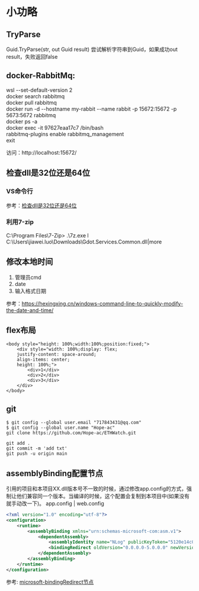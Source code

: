 # 小功略


## TryParse
Guid.TryParse(str, out Guid result)
尝试解析字符串到Guid，如果成功out result，失败返回false


## docker-RabbitMq:
wsl --set-default-version 2  
docker search rabbitmq  
docker pull rabbitmq  
docker run -d --hostname my-rabbit --name rabbit -p 15672:15672 -p 5673:5672 rabbitmq  
docker ps -a  
docker exec -it 97627eaa17c7 /bin/bash  
rabbitmq-plugins enable rabbitmq_management  
exit  

访问：http://localhost:15672/



## 检查dll是32位还是64位
### VS命令行
参考：[检查dll是32位还是64位](https://jingyan.baidu.com/article/8cdccae95d6604315413cd9f.html)

### 利用7-zip
C:\Program Files\7-Zip> .\7z.exe l C:\Users\jiawei.luo\Downloads\Gdot.Services.Common.dll|more


## 修改本地时间
1. 管理员cmd
2. date
3. 输入格式日期

参考：https://hexingxing.cn/windows-command-line-to-quickly-modify-the-date-and-time/



## flex布局
```
<body style="height: 100%;width:100%;position:fixed;">
    <div style="width: 100%;display: flex;
    justify-content: space-around;
    align-items: center;
    height: 100%;">
        <div>1</div>
        <div>2</div>
        <div>3</div>
    </div>
</body>
```

## git
```
$ git config --global user.email "717843431@qq.com"
$ git config --global user.name "Hope-ac"
git clone https://github.com/Hope-ac/ETHWatch.git

git add .
git commit -m 'add txt'
git push -u origin main
```


## assemblyBinding配置节点
引用的项目和本项目XX.dll版本号不一致的时候，通过修改app.config的方式，强制让他们兼容同一个版本。当编译的时候，这个配置会复制到本项目中(如果没有就手动改一下)。
app.config | web.config
``` xml
<?xml version="1.0" encoding="utf-8"?>
<configuration>
	<runtime>
		<assemblyBinding xmlns="urn:schemas-microsoft-com:asm.v1">
			<dependentAssembly>
				<assemblyIdentity name="NLog" publicKeyToken="5120e14c03d0593c" culture="neutral" />
				<bindingRedirect oldVersion="0.0.0.0-5.0.0.0" newVersion="5.0.0.0" />
			</dependentAssembly>
		</assemblyBinding>
	</runtime>
</configuration>
```
参考:
[microsoft-bindingRedirect节点](https://learn.microsoft.com/zh-cn/dotnet/framework/configure-apps/file-schema/runtime/bindingredirect-element)






